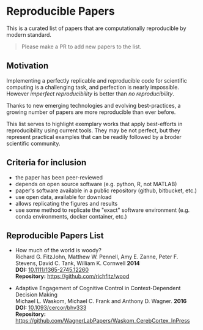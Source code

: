 # Reproducible Papers

This is a curated list of papers that are computationally reproducible 
by modern standard. 

> Please make a PR to add new papers to the list.

## Motivation

Implementing a perfectly replicable and reproducible
code for scientific computing is a challenging task, and perfection 
is nearly impossible. However *imperfect reproducibility* is better
than *no reproducibility*.

Thanks to new emerging technologies and evolving best-practices,
a growing number of papers are more reproducible than 
ever before.

This list serves to highlight exemplary works that apply best-efforts in reproducibility
using current tools. They may be not perfect, but they represent practical examples
that can be readily followed by a broder scientific community.

## Criteria for inclusion

- the paper has been peer-reviewed
- depends on open source software (e.g. python, R, not MATLAB)
- paper's software available in a public repository (github, bitbucket, etc.)
- use open data, available for download
- allows replicating the figures and results
- use some method to replicate the "exact" software environment (e.g. conda environments, docker container, etc.)

## Reproducible Papers List

- How much of the world is woody?<br>
  Richard G. FitzJohn, Matthew W. Pennell, Amy E. Zanne, Peter F. Stevens, David C. Tank, William K. Cornwell **2014** <br>
  **DOI:** [10.1111/1365-2745.12260](http://doi.org/10.1111/1365-2745.12260) <br>
  **Repository:** https://github.com/richfitz/wood
  
- Adaptive Engagement of Cognitive Control in Context-Dependent Decision Making <br>
  Michael L. Waskom, Michael C. Frank and Anthony D. Wagner. **2016** <br>
  **DOI:** [10.1093/cercor/bhv333](http://doi.org/10.1093/cercor/bhv333) <br>
  **Repository:** https://github.com/WagnerLabPapers/Waskom_CerebCortex_InPress




